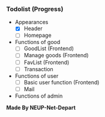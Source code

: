 ### Todolist (Progress)

* Appearances
    * [x] Header
    * [ ] Homepage

* Functions of good
    * [ ] GoodList (Frontend)
    * [ ] Manage goods (Frontend)
    * [ ] FavList (Frontend)
    * [ ] Transaction

* Functions of user
    * [ ] Basic user function (Frontend)
    * [ ] Mail

* Functions of admin

**Made By NEUP-Net-Depart**
